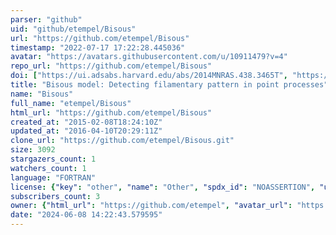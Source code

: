 ```yaml
---
parser: "github"
uid: "github/etempel/Bisous"
url: "https://github.com/etempel/Bisous"
timestamp: "2022-07-17 17:22:28.445036"
avatar: "https://avatars.githubusercontent.com/u/10911479?v=4"
repo_url: "https://github.com/etempel/Bisous"
doi: ["https://ui.adsabs.harvard.edu/abs/2014MNRAS.438.3465T", "https://ui.adsabs.harvard.edu/abs/2016A%26C....16...17T", "https://ui.adsabs.harvard.edu/abs/2015ascl.soft12008T/abstract"]
title: "Bisous model: Detecting filamentary pattern in point processes"
name: "Bisous"
full_name: "etempel/Bisous"
html_url: "https://github.com/etempel/Bisous"
created_at: "2015-02-08T18:24:10Z"
updated_at: "2016-04-10T20:29:11Z"
clone_url: "https://github.com/etempel/Bisous.git"
size: 3092
stargazers_count: 1
watchers_count: 1
language: "FORTRAN"
license: {"key": "other", "name": "Other", "spdx_id": "NOASSERTION", "url": null, "node_id": "MDc6TGljZW5zZTA="}
subscribers_count: 3
owner: {"html_url": "https://github.com/etempel", "avatar_url": "https://avatars.githubusercontent.com/u/10911479?v=4", "login": "etempel", "type": "User"}
date: "2024-06-08 14:22:43.579595"
---
```


